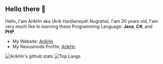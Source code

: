 ## Hello there :wave:
Hello, I'am ArikHn aka (Arik Hardiansyah Nugraha). I'am 20 years old, I'am very much like to learning these Programming Language: **Java**, **C#**, and **PHP**.

- My Website: [ArikHn](https://www.arikhn.xyz)
- My Nexusmods Profile: [ArikHn](https://www.nexusmods.com/users/77013103)

![ArikHn's github stats](https://github-readme-stats.vercel.app/api?username=ArikHn&show_icons=true&theme=cobalt)
![Top Langs](https://github-readme-stats.vercel.app/api/top-langs/?username=ArikHn&layout=compact)